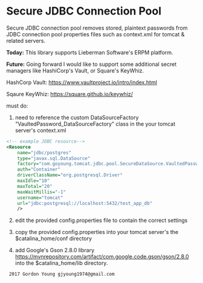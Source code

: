 # Secure JDBC Connection Pool
Secure JDBC connection pool removes stored, plaintext passwords from JDBC connection pool properties files such as context.xml
for tomcat & related servers.

**Today:**
This library supports Lieberman Software's ERPM platform.

**Future:**
Going forward I would like to support some additional secret managers like HashiCorp's Vault, or Square's KeyWhiz.

HashCorp Vault: https://www.vaultproject.io/intro/index.html

Sqaure KeyWhiz: https://square.github.io/keywhiz/

must do:
1. need to reference the custom DataSourceFactory "VaultedPassword_DataSourceFactory" class 
   in the your tomcat server's context.xml
```xml
<!-- example JDBC resource-->
<Resource
	name="jdbc/postgres"
	type="javax.sql.DataSource" 
	factory="com.goyoung.tomcat.jdbc.pool.SecureDataSource.VaultedPasswordDataSourceFactory"
	auth="Container" 
	driverClassName="org.postgresql.Driver" 
	maxIdle="10" 
	maxTotal="20" 
	maxWaitMillis="-1" 
	username="tomcat"
	url="jdbc:postgresql://localhost:5432/test_app_db" 
	/>
```
2. edit the provided config.properties file to contain the correct settings

3. copy the provided config.properties into your tomcat server's the $catalina_home/conf directory

4. add Google's Gson 2.8.0 library https://mvnrepository.com/artifact/com.google.code.gson/gson/2.8.0
into the $catalina_home/lib directory.

``` 2017 Gordon Young gjyoung1974@gmail.com```
